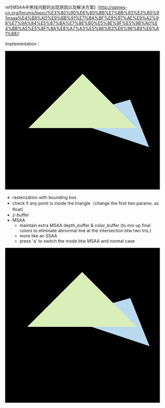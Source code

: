 ref[MSAA中黑线问题的出现原因以及解决方案]: (http://games-cn.org/forums/topic/%E3%80%90%E6%80%BB%E7%BB%93%E3%80%91msaa%E4%B8%AD%E9%BB%91%E7%BA%BF%E9%97%AE%E9%A2%98%E7%9A%84%E5%87%BA%E7%8E%B0%E5%8E%9F%E5%9B%A0%E4%BB%A5%E5%8F%8A%E8%A7%A3%E5%86%B3%E6%96%B9%E6%A1%88/)

Implementation：

![withoutMSAA](withoutMSAA.png)

- rasterization with bounding box
- check if any point is inside the triangle（change the first two params. as float）
- z-buffer
- MSAA 
  - maintain extra MSAA depth_buffer & color_buffer (to mix up final colors to eliminate abnormal line at the intersection btw two tris.)
  - more like an SSAA
  - press 'a' to switch the mode btw MSAA and normal case

![withMSAA.png](withMSAA.png)
